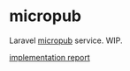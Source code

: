 # micropub

Laravel [micropub](https://micropub.rocks/) service. WIP.

[implementation report](https://micropub.rocks/implementation-reports/servers/441/9yXPvQUO9roTDCr8yfqu)
